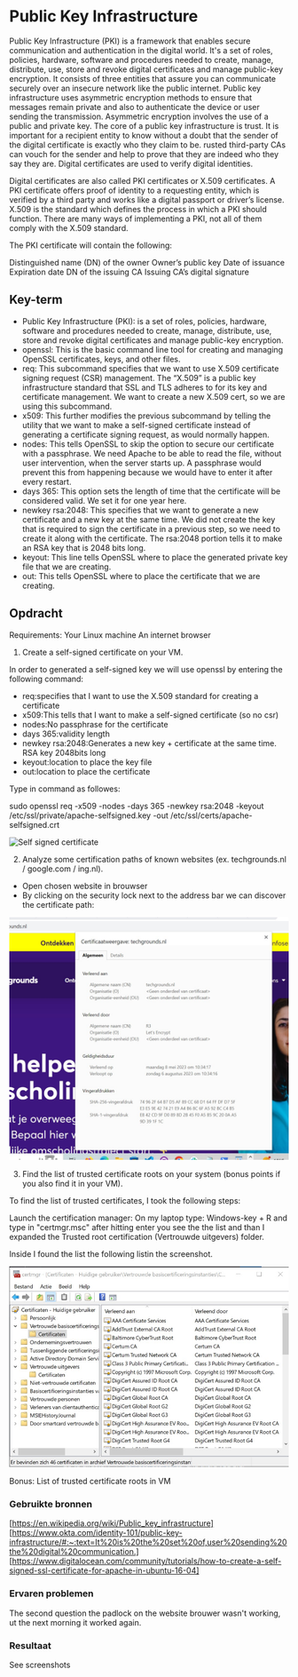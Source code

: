 # Public Key Infrastructure

Public Key Infrastructure (PKI) is a framework that enables secure communication and authentication in the digital world. It's a set of roles, policies, hardware, software and procedures needed to create, manage, distribute, use, store and revoke digital certificates and manage public-key encryption.
It consists of three entities that assure you can communicate securely over an insecure network like the public internet. 
Public key infrastructure uses asymmetric encryption methods to ensure that messages remain private and also to authenticate the device or user sending the transmission. Asymmetric encryption involves the use of a public and private key.
The core of a public key infrastructure is trust. It is important for a recipient entity to know without a doubt that the sender of the digital certificate is exactly who they claim to be. 
rusted third-party CAs can vouch for the sender and help to prove that they are indeed who they say they are. Digital certificates are used to verify digital identities. 

Digital certificates are also called PKI certificates or X.509 certificates. A PKI certificate offers proof of identity to a requesting entity, which is verified by a third party and works like a digital passport or driver’s license. 
X.509 is the standard which defines the process in which a PKI should function. There are many ways of implementing a PKI, not all of them comply with the X.509 standard.

The PKI certificate will contain the following:

Distinguished name (DN) of the owner
Owner’s public key
Date of issuance
Expiration date
DN of the issuing CA
Issuing CA’s digital signature

## Key-term

- Public Key Infrastructure (PKI): is a set of roles, policies, hardware, software and procedures needed to create, manage, distribute, use, store and revoke digital certificates and manage public-key encryption.
- openssl: This is the basic command line tool for creating and managing OpenSSL certificates, keys, and other files.
- req: This subcommand specifies that we want to use X.509 certificate signing request (CSR) management. The “X.509” is a public key infrastructure standard that SSL and TLS adheres to for its key and certificate management. We want to create a new X.509 cert, so we are using this subcommand.
- x509: This further modifies the previous subcommand by telling the utility that we want to make a self-signed certificate instead of generating a certificate signing request, as would normally happen.
- nodes: This tells OpenSSL to skip the option to secure our certificate with a passphrase. We need Apache to be able to read the file, without user intervention, when the server starts up. A passphrase would prevent this from happening because we would have to enter it after every restart.
- days 365: This option sets the length of time that the certificate will be considered valid. We set it for one year here.
- newkey rsa:2048: This specifies that we want to generate a new certificate and a new key at the same time. We did not create the key that is required to sign the certificate in a previous step, so we need to create it along with the certificate. The rsa:2048 portion tells it to make an RSA key that is 2048 bits long.
- keyout: This line tells OpenSSL where to place the generated private key file that we are creating.
- out: This tells OpenSSL where to place the certificate that we are creating.

## Opdracht

Requirements:
Your Linux machine
An internet browser

1. Create a self-signed certificate on your VM.

In order to generated a self-signed key we will use openssl by entering the following command:

- req:specifies that I want to use the X.509 standard for creating a certificate 
- x509:This tells that I want to make a self-signed certificate (so no csr)
- nodes:No passphrase for the certificate
- days 365:validity length
- newkey rsa:2048:Generates a new key + certificate at the same time. RSA key 2048bits long
- keyout:location to place the key file
- out:location to place the certificate 

Type in command as followes:

sudo openssl req -x509 -nodes -days 365 -newkey rsa:2048 -keyout /etc/ssl/private/apache-selfsigned.key -out /etc/ssl/certs/apache-selfsigned.crt

![Self signed certificate](/00_includes/Security/Self%20signed%20certificate.jpg)

2. Analyze some certification paths of known websites (ex. techgrounds.nl / google.com / ing.nl).

- Open chosen website in brouwser
- By clicking on the security lock next to the address bar we can discover the certificate path:

![Cert Path Techgrounds](/00_includes/Security/Sec_6/Cert%20path%20Techgrounds.jpg)

3. Find the list of trusted certificate roots on your system (bonus points if you also find it in your VM).

To find the list of trusted certificates, I took the following steps:

Launch the certification manager:
On my laptop type: Windows-key + R  and type in "certmgr.msc" after hitting enter you see the the list and than I expanded the Trusted root certification (Vertrouwde uitgevers) folder.

Inside I found the list the following listin the screenshot.

![Trusted cert root_Windows](/00_includes/Security/Sec_6/Trusted%20cert%20root_Windows.jpg)


Bonus: List of trusted certificate roots in VM




### Gebruikte bronnen

[https://en.wikipedia.org/wiki/Public_key_infrastructure]
[https://www.okta.com/identity-101/public-key-infrastructure/#:~:text=It%20is%20the%20set%20of,user%20sending%20the%20digital%20communication.]
[https://www.digitalocean.com/community/tutorials/how-to-create-a-self-signed-ssl-certificate-for-apache-in-ubuntu-16-04]


### Ervaren problemen

The second question the padlock on the website brouwer wasn't working, ut the next morning it worked again. 

### Resultaat

See screenshots